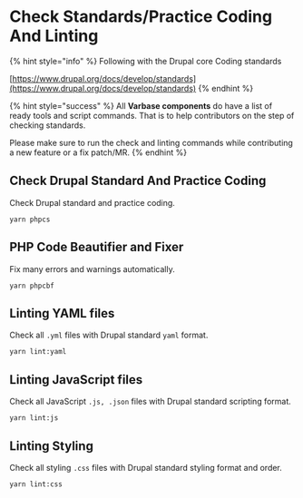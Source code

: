 # Check Standards/Practice Coding And Linting

{% hint style="info" %}
Following with the Drupal core Coding standards

[https://www.drupal.org/docs/develop/standards](https://www.drupal.org/docs/develop/standards)
{% endhint %}

{% hint style="success" %}
All **Varbase components** do have a list of ready tools and script commands. That is to help contributors on the step of checking standards. 

Please make sure to run the check and linting commands while contributing a new feature or a fix patch/MR.
{% endhint %}

## Check Drupal Standard And Practice Coding

Check Drupal standard and practice coding.

```text
yarn phpcs
```

## PHP Code Beautifier and Fixer 

Fix many errors and warnings automatically.

```text
yarn phpcbf
```

## Linting YAML files

Check all `.yml` files with Drupal standard `yaml` format.

```text
yarn lint:yaml
```

## Linting  JavaScript files

Check all JavaScript `.js, .json` files with Drupal standard scripting format.

```text
yarn lint:js
```

## Linting Styling

Check all styling `.css` files with Drupal standard styling format and order.

```text
yarn lint:css
```

#### 



